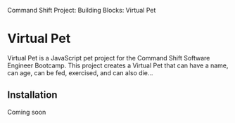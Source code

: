 Command Shift Project: Building Blocks: Virtual Pet

# Virtual Pet

Virtual Pet is a JavaScript pet project for the Command Shift Software Engineer Bootcamp. 
This project creates a Virtual Pet that can have a name, can age, can be fed, exercised, and can also die... 

## Installation

Coming soon
